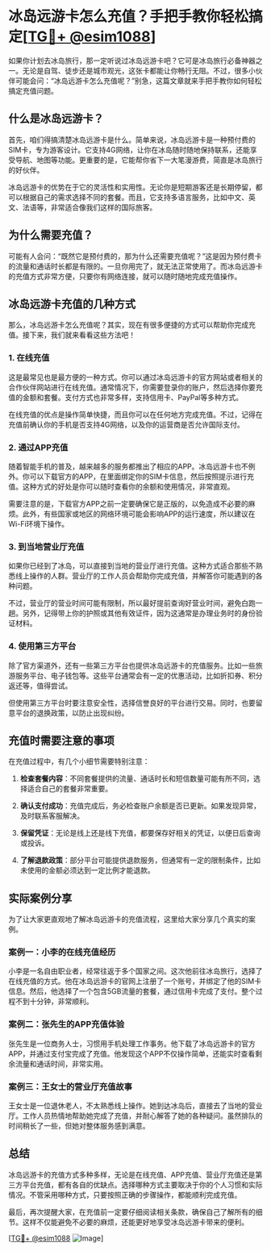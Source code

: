 # 冰岛远游卡怎么充值？手把手教你轻松搞定[[TG💪+ @esim1088](https://t.me/s/esim1088)]

如果你计划去冰岛旅行，那一定听说过冰岛远游卡吧？它可是冰岛旅行必备神器之一。无论是自驾、徒步还是城市观光，这张卡都能让你畅行无阻。不过，很多小伙伴可能会问：“冰岛远游卡怎么充值呢？”别急，这篇文章就来手把手教你如何轻松搞定充值问题。

## 什么是冰岛远游卡？

首先，咱们得搞清楚冰岛远游卡是什么。简单来说，冰岛远游卡是一种预付费的SIM卡，专为游客设计。它支持4G网络，让你在冰岛随时随地保持联系，还能享受导航、地图等功能。更重要的是，它能帮你省下一大笔漫游费，简直是冰岛旅行的好伙伴。

冰岛远游卡的优势在于它的灵活性和实用性。无论你是短期游客还是长期停留，都可以根据自己的需求选择不同的套餐。而且，它支持多语言服务，比如中文、英文、法语等，非常适合像我们这样的国际旅客。

## 为什么需要充值？

可能有人会问：“既然它是预付费的，那为什么还需要充值呢？”这是因为预付费卡的流量和通话时长都是有限的。一旦你用完了，就无法正常使用了。而冰岛远游卡的充值方式非常方便，只要你有网络连接，就可以随时随地完成充值操作。

## 冰岛远游卡充值的几种方式

那么，冰岛远游卡怎么充值呢？其实，现在有很多便捷的方式可以帮助你完成充值。接下来，我们就来看看这些方法吧！

### 1. 在线充值

这是最常见也是最方便的一种方式。你可以通过冰岛远游卡的官方网站或者相关的合作伙伴网站进行在线充值。通常情况下，你需要登录你的账户，然后选择你要充值的金额和套餐。支付方式也非常多样，支持信用卡、PayPal等多种方式。

在线充值的优点是操作简单快捷，而且你可以在任何地方完成充值。不过，记得在充值前确认你的手机是否支持4G网络，以及你的运营商是否允许国际支付。

### 2. 通过APP充值

随着智能手机的普及，越来越多的服务都推出了相应的APP。冰岛远游卡也不例外。你可以下载官方的APP，在里面绑定你的SIM卡信息，然后按照提示进行充值。这种方式的好处是你可以随时查看你的余额和使用情况，非常直观。

需要注意的是，下载官方APP之前一定要确保它是正版的，以免造成不必要的麻烦。此外，有些国家或地区的网络环境可能会影响APP的运行速度，所以建议在Wi-Fi环境下操作。

### 3. 到当地营业厅充值

如果你已经到了冰岛，可以直接到当地的营业厅进行充值。这种方式适合那些不熟悉线上操作的人群。营业厅的工作人员会帮助你完成充值，并解答你可能遇到的各种问题。

不过，营业厅的营业时间可能有限制，所以最好提前查询好营业时间，避免白跑一趟。另外，记得带上你的护照或其他有效证件，因为这通常是办理业务时的身份验证材料。

### 4. 使用第三方平台

除了官方渠道外，还有一些第三方平台也提供冰岛远游卡的充值服务。比如一些旅游服务平台、电子钱包等。这些平台通常会有一定的优惠活动，比如折扣券、积分返还等，值得尝试。

但使用第三方平台时要注意安全性，选择信誉良好的平台进行交易。同时，也要留意平台的退换政策，以防止出现纠纷。

## 充值时需要注意的事项

在充值过程中，有几个小细节需要特别注意：

1. **检查套餐内容**：不同套餐提供的流量、通话时长和短信数量可能有所不同，选择适合自己的套餐非常重要。
   
2. **确认支付成功**：充值完成后，务必检查账户余额是否已更新。如果发现异常，及时联系客服解决。

3. **保留凭证**：无论是线上还是线下充值，都要保存好相关的凭证，以便日后查询或投诉。

4. **了解退款政策**：部分平台可能提供退款服务，但通常有一定的限制条件，比如未使用的金额必须达到一定比例才能退款。

## 实际案例分享

为了让大家更直观地了解冰岛远游卡的充值流程，这里给大家分享几个真实的案例。

### 案例一：小李的在线充值经历

小李是一名自由职业者，经常往返于多个国家之间。这次他前往冰岛旅行，选择了在线充值的方式。他在冰岛远游卡的官网上注册了一个账号，并绑定了他的SIM卡信息。然后，他选择了一个包含5GB流量的套餐，通过信用卡完成了支付。整个过程不到十分钟，非常顺利。

### 案例二：张先生的APP充值体验

张先生是一位商务人士，习惯用手机处理工作事务。他下载了冰岛远游卡的官方APP，并通过支付宝完成了充值。他发现这个APP不仅操作简单，还能实时查看剩余流量和通话时间，非常实用。

### 案例三：王女士的营业厅充值故事

王女士是一位退休老人，不太熟悉线上操作。她到达冰岛后，直接去了当地的营业厅。工作人员热情地帮助她完成了充值，并耐心解答了她的各种疑问。虽然排队的时间稍长了一些，但她对整体服务感到满意。

## 总结

冰岛远游卡的充值方式多种多样，无论是在线充值、APP充值、营业厅充值还是第三方平台充值，都有各自的优缺点。选择哪种方式主要取决于你的个人习惯和实际情况。不管采用哪种方式，只要按照正确的步骤操作，都能顺利完成充值。

最后，再次提醒大家，在充值前一定要仔细阅读相关条款，确保自己了解所有的细节。这样不仅能避免不必要的麻烦，还能更好地享受冰岛远游卡带来的便利。

[[TG💪+ @esim1088](https://t.me/s/esim1088) ![Image](https://i.postimg.cc/4NQfJmqS/Snipaste-2025-05-13-00-14-12.png)]